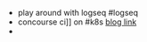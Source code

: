 - play around with logseq #logseq
- concourse ci]] on #k8s [blog link](https://blog.nono.io/post/concourse_on_k8s-1/)
-